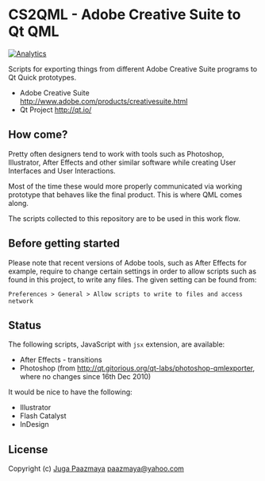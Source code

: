 # CS2QML - Adobe Creative Suite to Qt QML

[![Analytics](https://ga-beacon.appspot.com/UA-2643697-15/creative-suite-to-qml/index?flat)](https://github.com/igrigorik/ga-beacon)

Scripts for exporting things from different Adobe Creative Suite programs to Qt Quick prototypes.

* Adobe Creative Suite http://www.adobe.com/products/creativesuite.html
* Qt Project http://qt.io/

## How come?

Pretty often designers tend to work with tools such as Photoshop, Illustrator,
After Effects and other similar software while creating User Interfaces and User Interactions.

Most of the time these would more properly communicated via working prototype that behaves
like the final product. This is where QML comes along.

The scripts collected to this repository are to be used in this work flow.

## Before getting started

Please note that recent versions of Adobe tools, such as After Effects for example,
require to change certain settings in order to allow scripts such as found in this project,
to write any files. The given setting can be found from:

```
Preferences > General > Allow scripts to write to files and access network
```

## Status

The following scripts, JavaScript with `jsx` extension, are available:

* After Effects - transitions
* Photoshop (from http://qt.gitorious.org/qt-labs/photoshop-qmlexporter, where no changes since 16th Dec 2010)

It would be nice to have the following:

* Illustrator
* Flash Catalyst
* InDesign

## License

Copyright (c) [Juga Paazmaya](http://paazmaya.fi) <paazmaya@yahoo.com>
